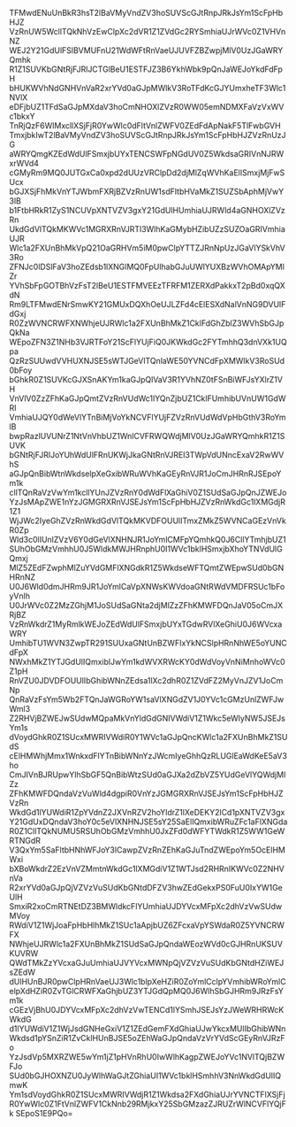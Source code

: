 TFMwdENuUnBkR3hsT2lBaVMyVndZV3hoSUVScGJtRnpJRkJsYm1ScFpHbHJZ
VzRnUW5WcllTQkNhVzEwClpXc2dVR1Z1ZVdGc2RYSmhiaUJrWVc0Z1VHVnNZ
WEJ2Y21GdUlFSlBVMUFnU21WdWFtRnVaeUJUVFZBZwpjMlV0UzJGaWRYQmhk
R1Z1SUVKbGNtRjFJRlJCTGlBeU1ESTFJZ3B6YkhWbk9pQnJaWEJoYkdFdFpH
bHUKWVhNdGNHVnVaR2xrYVd0aGJpMWlkV3RoTFdKcGJYUmxheTF3Wlc1NVlX
eDFjbUZ1TFdSaGJpMXdaV3hoCmNHOXlZVzR0WW05emNDMXFaVzVxWVc1bkxY
TnRjQzF6WlMxcllXSjFjR0YwWlc0dFltVnlZWFV0ZEdFdApNakF5TlFwbGVH
TmxjbkIwT2lBaVMyVndZV3hoSUVScGJtRnpJRkJsYm1ScFpHbHJZVzRnUzJG
aWRYQmgKZEdWdUlFSmxjbUYxTENCSWFpNGdUV0Z5WkdsaGRIVnNJRWxrWVd4
cGMyRm9MQ0JUTGxCa0xpd2dUUzVRClpDd2djMlZqWVhKaElISmxjMjFwSUcx
bGJXSjFhMkVnYTJWbmFXRjBZVzRnUW1sdFltbHVaMkZ1SUZSbAphMjVwY3lB
b1FtbHRkR1ZyS1NCUVpXNTVZV3gxY21GdUlHUmhiaUJRWld4aGNHOXlZVzRn
UkdGdVlTQkMKWVc1MGRXRnVJRTl3WlhKaGMybHZibUZzSUZOaGRIVmhiaUJR
Wlc1a2FXUnBhMkVpQ21OaGRHVm5iM0pwClpYTTZJRnNpUzJGaVlYSkVhV3Ro
ZFNJc0lDSlFaV3hoZEdsb1lXNGlMQ0FpUlhabGJuUWlYUXBzWVhOMApYMlZr
YVhSbFpGOTBhVzFsT2lBeU1ESTFMVEEzTFRFM1ZERXdPakkxT2pBd0xqQXdN
Rm9LTFMwdENrSmwKY21GMUxDQXhOeUJLZFd4cElESXdNalVnNG9DVUlFdGxj
R0ZzWVNCRWFXNWhjeUJRWlc1a2FXUnBhMkZ1CklFdGhZblZ3WVhSbGJpQkNa
WEpoZFN3Z1NHb3VJRTFoY21ScFlYUjFiQ0JKWkdGc2FYTmhhQ3dnVXk1UQpa
QzRzSUUwdVVHUXNJSE5sWTJGeVlTQnlaWE50YVNCdFpXMWlkV3RoSUd0bFoy
bGhkR0Z1SUVKcGJXSnAKYm1kaGJpQlVaV3R1YVhNZ0tFSnBiWFJsYXlrZ1VH
VnVlV0ZzZFhKaGJpQmtZVzRnVUdWc1lYQnZjbUZ1CklFUmhibUVnUW1GdWRI
VmhiaUJQY0dWeVlYTnBiMjVoYkNCVFlYUjFZVzRnVUdWdVpHbGthV3RoYmlB
bwpRazlUVUNrZ1NtVnVhbUZ1WnlCVFRWQWdjMlV0UzJGaWRYQmhkR1Z1SUVK
bGNtRjFJRlJoYUhWdUlFRnUKWjJkaGNtRnVJREl3TWpVdUNncExaV2RwWVhS
aGJpQnBibWtnWkdselpXeGxibWRuWVhKaGEyRnVJR1JoCmJHRnRJSEpoYm1k
cllTQnRaVzVwYm1kcllYUnJZVzRnY0dWdFlXaGhiV0Z1SUdSaGJpQnJZWEJo
YzJsMApZWE1nYzJGMGRXRnVJSEJsYm1ScFpHbHJZVzRnWkdGc1lXMGdjR1Z1
WjJWc2IyeGhZVzRnWkdGdVlTQkMKVDFOUUlITmxZMkZ5WVNCaGEzVnVkR0Zp
Wld3c0lIUnlZVzV6Y0dGeVlXNHNJR1JoYmlCMFpYQmhkQ0J6CllYTmhjbUZ1
SUhObGMzVmhhU0J5WldkMWJHRnphU0I1WVc1bklHSmxjbXhoYTNVdUlGQmxj
MlZ5ZEdFZwphMlZuYVdGMFlXNGdkR1Z5WkdseWFTQmtZWEpwSUd0bGNHRnNZ
U0J6Wld0dmJHRm9JR1JoYmlCaVpXNWsKWVdoaGNtRWdVMDFRSUc1bFoyVnlh
U0JrWVc0Z2MzZGhjM1JoSUdSaGNta2djMlZzZFhKMWFDQnJaV05oCmJXRjBZ
VzRnWkdrZ1MyRmlkWEJoZEdWdUlFSmxjbUYxTGdwRVlXeGhiU0J6WVcxaWRY
UmhibTU1WVN3ZwpTR291SUUxaGNtUnBZWFIxYkNCSlpHRnNhWE5oYUNCdFpX
NWxhMkZ1YTJGdUlIQmxiblJwYm1kdWVXRWcKY0dWdVoyVnNiMnhoWVc0Z1pH
RnVZU0JDVDFOUUlIbGhibWNnZEdsa1lXc2dhR0Z1ZVdFZ2MyVnJZV1JoCmNp
QnRaVzFsYm5Wb2FTQnJaWGRoYW1saVlXNGdZV1J0YVc1cGMzUnlZWFJwWml3
Z2RHVjBZWEJwSUdwMQpaMkVnYldGdGNIVWdiV1Z1Wkc5eWIyNW5JSEJsYm1s
dVoydGhkR0Z1SUcxMWRIVWdiR0Y1WVc1aGJpQncKWlc1a2FXUnBhMkZ1SUdS
cElHMWhjMmx1WnkxdFlYTnBibWNnYzJWcmIyeGhhQzRLUGlEaWdKeE5aV3ho
CmJIVnBJRUpwYlhSbGF5QnBibWtzSUd0aGJXa2dZbVZ5YUdGeVlYQWdjMlZz
ZFhKMWFDQndaVzVuWld4dgpiR0VnYzJGMGRXRnVJSEJsYm1ScFpHbHJZVzRn
WkdGd1lYUWdiR1ZpYVdnZ2JXVnRZV2hoYldrZ1lXeDEKY2lCd1pXNTVZV3gx
Y21GdUxDQndaV3hoY0c5eVlXNHNJSE5sY25SaElIQmxibWRuZFc1aFlXNGda
R0Z1CllTQkNUMU5RSUhObGMzVmhhU0JxZFd0dWFYTWdkR1Z5WW1GeWRTNGdR
V3QxYm5SaFltbHNhWFJoY3lCawpZVzRnZEhKaGJuTndZWEpoYm5OcElHMWxi
bXBoWkdrZ2EzVnVZMmtnWkdGc1lXMGdiV1Z1WTJsd2RHRnIKWVc0Z2NHVnVa
R2xrYVd0aGJpQjVZVzVuSUdKbGNtdDFZV3hwZEdGekxPS0FuU0IxYW1GeUlH
SmxiR2xoCmRTNEtDZ3BMWldkcFlYUmhiaUJDYVcxMFpXc2dhVzVwSUdwMVoy
RWdiV1Z1WjJoaFpHbHlhMkZ1SUc1aApjbUZ6ZFcxaVpYSWdaR0Z5YVNCRWFX
NWhjeUJRWlc1a2FXUnBhMkZ1SUdSaGJpQndaWEozWVd0cGJHRnUKSUVKUVRW
QWdTMkZzYVcxaGJuUmhiaUJVYVcxMWNpQjVZVzVuSUdKbGNtdHZiWEJsZEdW
dUlHUnBJR0pwClpHRnVaeUJ3Wlc1blpXeHZiR0ZoYmlCclpYVmhibWRoYmlC
elpXdHZiR0ZvTGlCRWFXaGhjbUZ3YTJGdQpMQ0J6WlhSbGJHRm9JRzFsYm1k
cGEzVjBhU0JDYVcxMFpXc2dhVzVwTENCd1lYSmhJSEJsYzJWeWRHRWcKWkdG
d1lYUWdiV1Z1WjJsdGNHeGxiV1Z1ZEdGemFXdGhiaUJwYkcxMUlIbGhibWNn
Wkdsd1pYSnZiR1ZvCklHUnBJSE5oZEhWaGJpQndaVzVrYVdScGEyRnVJRzFo
YzJsdVp5MXRZWE5wYm1jZ1pHVnRhU0IwWlhKagpZWEJoYVc1NVlTQjBZWFJo
SUd0bGJHOXNZU0JyWlhWaGJtZGhiaUI1WVc1bklHSmhhV3NnWkdGdUlIQmwK
Ym1sdVoydGhkR0Z1SUcxMWRIVWdjR1Z1Wkdsa2FXdGhiaUJrYVNCTFlXSjFj
R0YwWlc0Z1FtVnlZWFV1CkNnb29RMjkxY25SbGMzazZJRUZrWlNCVFlYQjFk
SEpoS1E9PQo=
